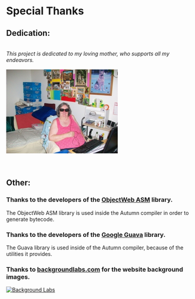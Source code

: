 <div class="center-text"> <h1> Special Thanks </h1> </div>


## Dedication:

<br>
<div class="center-text"> <i>This project is dedicated to my loving mother, who supports all my endeavors.</i> </div>
<br>
<div id="mom-image"> <img src="images/Mom.jpeg"> </div>

<br>
<br>



## Other:

### Thanks to the developers of the [ObjectWeb ASM](http://asm.ow2.org/) library.

The ObjectWeb ASM library is used inside the Autumn compiler in order to generate bytecode. 



### Thanks to the developers of the [Google Guava](https://code.google.com/p/guava-libraries/) library.

The Guava library is used inside of the Autumn compiler, because of the utilities it provides.



### Thanks to [backgroundlabs.com](http://www.backgroundlabs.com/) for the website background images.

<a href="http://www.backgroundlabs.com" title="Background Labs"><img src="http://www.backgroundlabs.com/images/backgroundlabs-100x100.png" border="0" alt="Background Labs" /></a>

